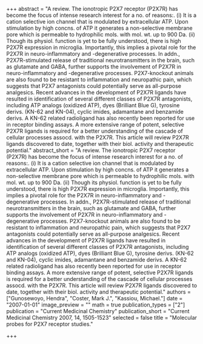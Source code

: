 +++
abstract = "A review.  The ionotropic P2X7 receptor (P2X7R) has become the focus of intense research interest for a no. of reasons:.  (i) It is a cation selective ion channel that is modulated by extracellular ATP.  Upon stimulation by high concns. of ATP it generates a non-selective membrane pore which is permeable to hydrophilic mols. with mol. wt. up to 900 Da.  (ii) Though its physiol. function is yet to be fully understood, there is high P2X7R expression in microglia.  Importantly, this implies a pivotal role for the P2X7R in neuro-inflammatory and -degenerative processes.  In addn., P2X7R-stimulated release of traditional neurotransmitters in the brain, such as glutamate and GABA, further supports the involvement of P2X7R in neuro-inflammatory and -degenerative processes.  P2X7-knockout animals are also found to be resistant to inflammation and neuropathic pain, which suggests that P2X7 antagonists could potentially serve as all-purpose analgesics.  Recent advances in the development of P2X7R ligands have resulted in identification of several different classes of P2X7R antagonists, including ATP analogs (oxidized ATP), dyes (Brilliant Blue G), tyrosine derivs. (KN-62 and KN-04), cyclic imides, adamantane and benzamide derivs.  A KN-62 related radioligand has also recently been reported for use in receptor binding assays.  A more extensive range of potent, selective P2X7R ligands is required for a better understanding of the cascade of cellular processes assocd. with the P2X7R.  This article will review P2X7R ligands discovered to date, together with their biol. activity and therapeutic potential."
abstract_short = "A review.  The ionotropic P2X7 receptor (P2X7R) has become the focus of intense research interest for a no. of reasons:.  (i) It is a cation selective ion channel that is modulated by extracellular ATP.  Upon stimulation by high concns. of ATP it generates a non-selective membrane pore which is permeable to hydrophilic mols. with mol. wt. up to 900 Da.  (ii) Though its physiol. function is yet to be fully understood, there is high P2X7R expression in microglia.  Importantly, this implies a pivotal role for the P2X7R in neuro-inflammatory and -degenerative processes.  In addn., P2X7R-stimulated release of traditional neurotransmitters in the brain, such as glutamate and GABA, further supports the involvement of P2X7R in neuro-inflammatory and -degenerative processes.  P2X7-knockout animals are also found to be resistant to inflammation and neuropathic pain, which suggests that P2X7 antagonists could potentially serve as all-purpose analgesics.  Recent advances in the development of P2X7R ligands have resulted in identification of several different classes of P2X7R antagonists, including ATP analogs (oxidized ATP), dyes (Brilliant Blue G), tyrosine derivs. (KN-62 and KN-04), cyclic imides, adamantane and benzamide derivs.  A KN-62 related radioligand has also recently been reported for use in receptor binding assays.  A more extensive range of potent, selective P2X7R ligands is required for a better understanding of the cascade of cellular processes assocd. with the P2X7R.  This article will review P2X7R ligands discovered to date, together with their biol. activity and therapeutic potential."
authors = ["Gunosewoyo, Hendra", "Coster, Mark J.", "Kassiou, Michael."]
date = "2007-01-01"
image_preview = ""
math = true
publication_types = ["2"]
publication = "Current Medicinal Chemistry"
publication_short = "Current Medicinal Chemistry 2007, 14, 1505-1523"
selected = false
title = "Molecular probes for P2X7 receptor studies."


+++